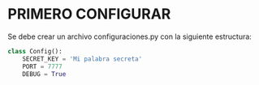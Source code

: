 

# PRIMERO CONFIGURAR

Se debe crear un archivo configuraciones.py con la siguiente estructura:


```python
class Config():
    SECRET_KEY = 'Mi palabra secreta'
    PORT = 7777
    DEBUG = True
```